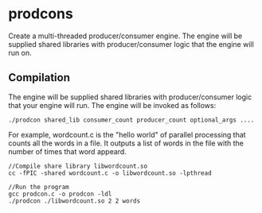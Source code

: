 # prodcons
Create a multi-threaded producer/consumer engine. The engine will be supplied shared libraries with producer/consumer logic that the engine will run on.

## Compilation

The engine will be supplied shared libraries with producer/consumer logic that your engine will run.
The engine will be invoked as follows:

```
./prodcon shared_lib consumer_count producer_count optional_args ....
```

For example, wordcount.c is the "hello world" of parallel processing that counts all the words in a file. It outputs a list of words in the file with the number of times that word appeard. 

```
//Compile share library libwordcount.so
cc -fPIC -shared wordcount.c -o libwordcount.so -lpthread
```

```
//Run the program
gcc prodcon.c -o prodcon -ldl
./prodcon ./libwordcount.so 2 2 words
```

